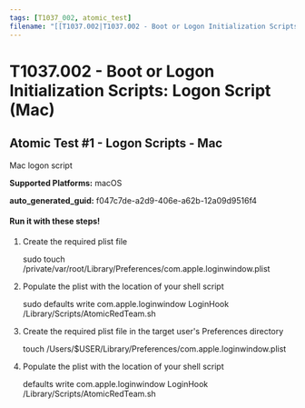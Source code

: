 ```yaml
---
tags: [T1037_002, atomic_test]
filename: "[[T1037.002|T1037.002 - Boot or Logon Initialization Scripts: Logon Script (Mac)]]"
---
```

# T1037.002 - Boot or Logon Initialization Scripts: Logon Script (Mac)

## Atomic Test #1 - Logon Scripts - Mac
Mac logon script

**Supported Platforms:** macOS


**auto_generated_guid:** f047c7de-a2d9-406e-a62b-12a09d9516f4





#### Run it with these steps! 
1. Create the required plist file

    sudo touch /private/var/root/Library/Preferences/com.apple.loginwindow.plist

2. Populate the plist with the location of your shell script

    sudo defaults write com.apple.loginwindow LoginHook /Library/Scripts/AtomicRedTeam.sh

3. Create the required plist file in the target user's Preferences directory

	  touch /Users/$USER/Library/Preferences/com.apple.loginwindow.plist

4. Populate the plist with the location of your shell script

	  defaults write com.apple.loginwindow LoginHook /Library/Scripts/AtomicRedTeam.sh







<br/>
